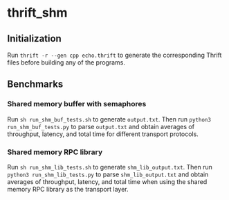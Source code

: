 # thrift_shm
## Initialization
Run `thrift -r --gen cpp echo.thrift` to generate the corresponding Thrift
files before building any of the programs.
## Benchmarks
### Shared memory buffer with semaphores
Run `sh run_shm_buf_tests.sh` to generate
`output.txt`. Then run `python3 run_shm_buf_tests.py` to parse `output.txt` and
obtain averages of throughput, latency, and total time for different transport
protocols.

### Shared memory RPC library
Run `sh run_shm_lib_tests.sh` to generate `shm_lib_output.txt`. Then run
`python3 run_shm_lib_tests.py` to parse `shm_lib_output.txt` and obtain
averages of throughput, latency, and total time when using the shared memory RPC
library as the transport layer.
